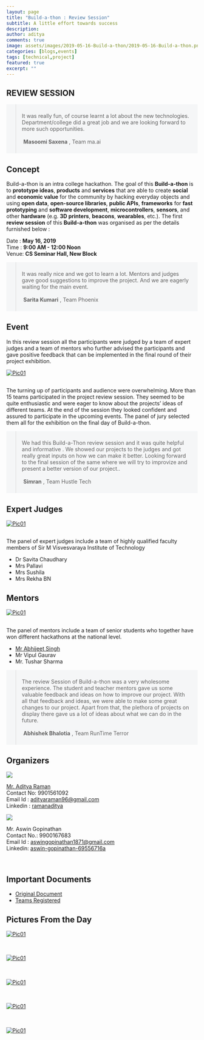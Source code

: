 ```yaml
---
layout: page
title: "Build-a-thon : Review Session"
subtitle: A little effort towards success
description: 
author: aditya
comments: true
image: assets/images/2019-05-16-Build-a-thon/2019-05-16-Build-a-thon.png
categories: [blogs,events]
tags: [technical,project]
featured: true
excerpt: ""
---
```


## REVIEW SESSION

<div style="background-color:#f5f6f7;position:relative;">
<blockquote style="padding: 5px 20px 5px 15px;"><span class="icon fa-quote-left" style="font-size:2.4em;color:#7f888f;"></span><br>
<span class="begin">It</span> was really fun, of course learnt a lot about the new technologies. Department/college did a great job and we are looking forward to more such opportunities. &nbsp;
<br><br>
<span class="icon fa-minus"></span>&nbsp;<span style="font-weight: bold;">Masoomi Saxena</span> , Team ma.ai<br>
<span class="icon fa-quote-right" style="position: absolute;font-size:2.4em;right:15px;bottom:0;color:#7f888f;"></span>
<br>
</blockquote>
</div>

## Concept

<span class="begin">B</span>uild-a-thon is an intra college hackathon. The goal of this **Build-a-thon** is to **prototype ideas**, **products** and **services** that are able to create **social** and **economic value** for the community by hacking everyday objects and using **open data**, **open-source libraries**, **public APIs**, **frameworks** for **fast prototyping** and **software development**, **microcontrollers**, **sensors**, and other **hardware** (e.g. **3D printers**, **beacons**, **wearables**, etc.).
The first **review session** of this **Build-a-thon** was organised as per the details furnished below : 

Date : **May 16, 2019**<br>
Time : **9:00 AM - 12:00 Noon**<br>
Venue: **CS Seminar Hall, New Block**
 
<div style="background-color:#f5f6f7;position:relative;">
<blockquote style="padding: 5px 20px 5px 15px;"><span class="icon fa-quote-left" style="font-size:2.4em;color:#7f888f;"></span><br>
<span class="begin">It</span> was really nice and we got to learn a lot. Mentors and judges gave good suggestions to improve the project. And we are eagerly waiting for the main event. &nbsp;
<br><br>
<span class="icon fa-minus"></span>&nbsp;<span style="font-weight: bold;">Sarita Kumari</span> , Team Phoenix<br>
<span class="icon fa-quote-right" style="position: absolute;font-size:2.4em;right:15px;bottom:0;color:#7f888f;"></span>
<br>
</blockquote>
</div>

## Event

<p><span class="begin">I</span>n this review session all the participants were judged by a team of expert judges and a team of mentors who further advised the participants and gave positive feedback that can be implemented in the final round of their project exhibition.</p>

<div class="12u 12u$(small)">
<article class="thumb" style="height:auto;width:auto;margin:">
	<a href="/assets/images/2019-05-16-Build-a-thon/IMG_20190516_101641465_HDR.jpg" class="image main"><img src="/assets/images/2019-05-16-Build-a-thon/IMG_20190516_101641465_HDR.jpg" alt="Pic01" /></a>
	<h2></h2>
	<p></p>
</article>
</div>

<p>The turning up of participants and audience were overwhelming. More than 15 teams participated in the project review session. They seemed to be quite enthusiastic and were eager to know about the projects’ ideas of different teams. At the end of the session they looked confident and assured to participate in the upcoming events. 
The panel of jury selected them all for the exhibition on the final day of Build-a-thon.</p>

<div style="background-color:#f5f6f7;position:relative;">
<blockquote style="padding: 5px 20px 5px 15px;"><span class="icon fa-quote-left" style="font-size:2.4em;color:#7f888f;"></span><br>
<span class="begin">We</span> had this Build-a-Thon review session and it was quite helpful and informative . We showed our projects to the judges and got really great inputs on how we can make it better. Looking forward to the final session of the same where we will try to improvize and present a better version of our project.. &nbsp;
<br><br>
<span class="icon fa-minus"></span>&nbsp;<span style="font-weight: bold;">Simran</span> , Team Hustle Tech<br>
<span class="icon fa-quote-right" style="position: absolute;font-size:2.4em;right:15px;bottom:0;color:#7f888f;"></span>
<br>
</blockquote>
</div>

## Expert Judges

<div class="12u 12u$(small)">
<article class="thumb" style="height:auto;width:auto;margin:">
	<a href="/assets/images/2019-05-16-Build-a-thon/WhatsApp Image 2019-05-17 at 11.50.37 AM.jpeg" class="image main"><img src="/assets/images/2019-05-16-Build-a-thon/WhatsApp Image 2019-05-17 at 11.50.37 AM.jpeg" alt="Pic01" /></a>
	<h2></h2>
	<p></p>
</article>
</div>

The panel of expert judges include a team of highly qualified faculty members of Sir M Visvesvaraya Institute of Technology

- Dr Savita Chaudhary <br>
- Mrs Pallavi<br>
- Mrs Sushila<br>
- Mrs Rekha BN

## Mentors

<div class="12u 12u$(small)">
<article class="thumb" style="height:auto;width:auto;margin:">
	<a href="/assets/images/2019-05-16-Build-a-thon/IMG_20190516_110437845_HDR.jpg" class="image main"><img src="/assets/images/2019-05-16-Build-a-thon/IMG_20190516_110437845_HDR.jpg" alt="Pic01" /></a>
	<h2></h2>
	<p></p>
</article>
</div>

The panel of mentors include a team of senior students who together have won different hackathons at the national level.

- [Mr Abhijeet Singh](https://www.absingh.com)
- Mr Vipul Gaurav
- Mr. Tushar Sharma

<div style="background-color:#f5f6f7;position:relative;">
<blockquote style="padding: 5px 20px 5px 15px;"><span class="icon fa-quote-left" style="font-size:2.4em;color:#7f888f;"></span><br>
<span class="begin">T</span>he review Session of  Build-a-thon was a very wholesome experience. The student and teacher mentors gave us some valuable feedback and ideas on how to improve our project. With all that feedback and ideas, we were able to make some great changes to our project. Apart from that, the plethora of projects on display there gave us a lot of ideas about what we can do in the future. &nbsp;
<br><br>
<span class="icon fa-minus"></span>&nbsp;<span style="font-weight: bold;">Abhishek Bhalotia</span> , Team RunTime Terror<br>
<span class="icon fa-quote-right" style="position: absolute;font-size:2.4em;right:15px;bottom:0;color:#7f888f;"></span>
<br>
</blockquote>
</div>

## Organizers

<div class="box alt">
	<div class="row 50% uniform">
<article>
<span class="image left"><img src="{{ '/assets/images/aditya_r.jpeg' | absolute_url }}" /></span>

<a href="https://ramanaditya.github.io/">Mr. Aditya Raman</a><br>
Contact No: 9901561092<br>
Email Id : adityaraman96@gmail.com<br>
Linkedin : <a href="https://www.linkedin.com/in/ramanaditya/">ramanaditya</a><br>
</article>
<article>
<span class="image left"><img src="https://media.licdn.com/dms/image/C5103AQHJ9f8xxsKwcA/profile-displayphoto-shrink_800_800/0?e=1567641600&v=beta&t=ZIuWgB_VyVF0fBty2zq2OA32cgVcja8o3ERfomVGJb4" /></span>

<a>Mr. Aswin Gopinathan</a><br>
Contact No.: 9900167683<br>
Email Id :  aswingopinathan1871@gmail.com <br>
Linkedin: <a href="https://www.linkedin.com/in/aswin-gopinathan-69556716a">aswin-gopinathan-69556716a</a>
</article>
</div>
</div><br>

## Important Documents
- [Original Document](http://ramanaditya.github.io/blogs/events/Build-a-thon)
- [Teams Registered](https://docs.google.com/spreadsheets/d/1iKFGWpkVjJmRlkBlmT0P3Lk6Z1IwL0tQbWyPrgXDT20/edit?usp=sharing)

## Pictures From the Day
<div class="row">
<div class="6u 12u$(small)">
<article class="thumb" style="height:auto;width:auto;margin:">
	<a href="/assets/images/2019-05-16-Build-a-thon/IMG_20190516_104158206_HDR.jpg" class="image main"><img src="/assets/images/2019-05-16-Build-a-thon/IMG_20190516_104158206_HDR.jpg" alt="Pic01" /></a>
	<h2></h2>
	<p></p>
</article>
</div><div class="show-mobile"><br></div>
<div class="6u 12u$(small)">
<article class="thumb" style="height:auto;width:auto;margin:">
	<a href="/assets/images/2019-05-16-Build-a-thon/IMG_20190516_113703829.jpg" class="image main"><img src="/assets/images/2019-05-16-Build-a-thon/IMG_20190516_113703829.jpg" alt="Pic01" /></a>
	<h2></h2>
	<p></p>
</article>
</div><div class="show-mobile"><br></div>
<div class="6u 12u$(small)">
<article class="thumb" style="height:auto;width:auto;margin:">
	<a href="/assets/images/2019-05-16-Build-a-thon/IMG_20190516_113730567_HDR.jpg" class="image main"><img src="/assets/images/2019-05-16-Build-a-thon/IMG_20190516_113730567_HDR.jpg" alt="Pic01" /></a>
	<h2></h2>
	<p></p>
</article>
</div><div class="show-mobile"><br></div>
<div class="6u 12u$(small)">
<article class="thumb" style="height:auto;width:auto;margin:">
	<a href="/assets/images/2019-05-16-Build-a-thon/IMG_20190516_115727498_HDR.jpg" class="image main"><img src="/assets/images/2019-05-16-Build-a-thon/IMG_20190516_115727498_HDR.jpg" alt="Pic01" /></a>
	<h2></h2>
	<p></p>
</article>
</div><div class="show-mobile"><br></div>
<div class="12u 12u$(small)">
<article class="thumb" style="height:auto;width:auto;margin:">
	<a href="/assets/images/2019-05-16-Build-a-thon/WhatsApp Image 2019-05-16 at 12.42.31 PM.jpeg" class="image main"><img src="/assets/images/2019-05-16-Build-a-thon/WhatsApp Image 2019-05-16 at 12.42.31 PM.jpeg" alt="Pic01" /></a>
	<h2></h2>
	<p></p>
</article>
</div>
</div>